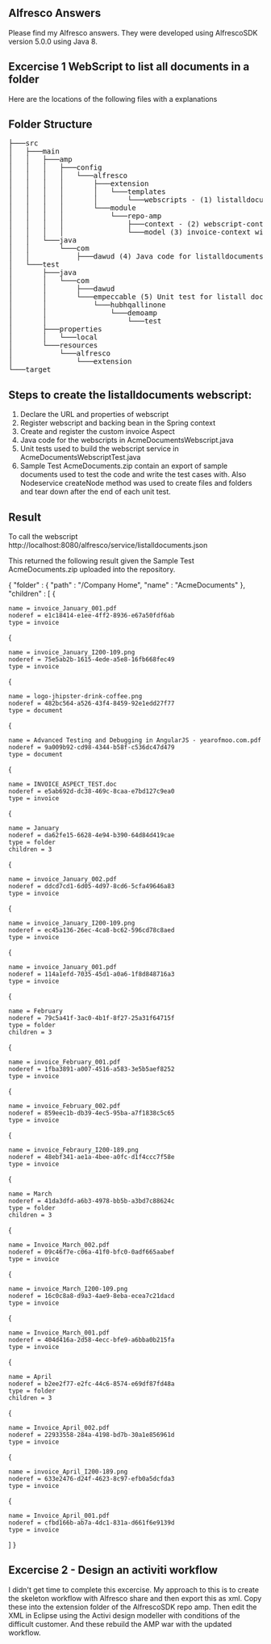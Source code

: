 ## Alfresco Answers

Please find my Alfresco answers. They were developed using AlfrescoSDK version 5.0.0 using Java 8. 

## Excercise 1 WebScript to list all documents in a folder

Here are the locations of the following files with a explanations

## Folder Structure

<pre>
├───src
│   ├───main
│   │   ├───amp
│   │   │   ├───config
│   │   │   │   └───alfresco
│   │   │   │       ├───extension
│   │   │   │       │   └───templates
│   │   │   │       │       └───webscripts - (1) listalldocuments webscript
│   │   │   │       └───module
│   │   │   │           └───repo-amp
│   │   │   │               ├───context - (2) webscript-content with webscript and java-backing bean registration
│   │   │   │               └───model (3) invoice-context with custom Aspect declaration
│   │   └───java
│   │       └───com
│   │           ├───dawud (4) Java code for listalldocuments webscript
│   └───test
│       ├───java
│       │   └───com
│       │       ├───dawud
│       │       └───empeccable (5) Unit test for listall document webscript
│       │           └───hubhqallinone
│       │               └───demoamp
│       │                   └───test
│       ├───properties
│       │   └───local
│       └───resources
│           └───alfresco
│               └───extension
└───target
</pre>

## Steps to create the listalldocuments webscript:
1) Declare the URL and properties of webscript
2) Register webscript and backing bean in the Spring context
3) Create and register the custom invoice Aspect
4) Java code for the webscripts in AcmeDocumentsWebscript.java
5) Unit tests used to build the webscript service in AcmeDocumentsWebscriptTest.java
6) Sample Test AcmeDocuments.zip contain an export of sample documents used to test the code and write the test cases with.
Also Nodeservice createNode method was used to create files and folders and tear down after the end of each unit test.


## Result

To call the webscript http://localhost:8080/alfresco/service/listalldocuments.json

This returned the following result given the Sample Test AcmeDocuments.zip uploaded into the repository.


{
"folder" :
{
"path" : "/Company Home",
"name" : "AcmeDocuments"
},
"children" : [
{

    name = invoice_January_001.pdf
    noderef = e1c18414-e1ee-4ff2-8936-e67a50fdf6ab
    type = invoice

{

    name = invoice_January_I200-109.png
    noderef = 75e5ab2b-1615-4ede-a5e8-16fb668fec49
    type = invoice

{

    name = logo-jhipster-drink-coffee.png
    noderef = 482bc564-a526-43f4-8459-92e1edd27f77
    type = document

{

    name = Advanced Testing and Debugging in AngularJS - yearofmoo.com.pdf
    noderef = 9a009b92-cd98-4344-b58f-c536dc47d479
    type = document

{

    name = INVOICE_ASPECT_TEST.doc
    noderef = e5ab692d-dc38-469c-8caa-e7bd127c9ea0
    type = invoice

{

    name = January
    noderef = da62fe15-6628-4e94-b390-64d84d419cae
    type = folder
    children = 3

{

    name = invoice_January_002.pdf
    noderef = ddcd7cd1-6d05-4d97-8cd6-5cfa49646a83
    type = invoice

{

    name = invoice_January_I200-109.png
    noderef = ec45a136-26ec-4ca8-bc62-596cd78c8aed
    type = invoice

{

    name = invoice_January_001.pdf
    noderef = 114a1efd-7035-45d1-a0a6-1f8d848716a3
    type = invoice

{

    name = February
    noderef = 79c5a41f-3ac0-4b1f-8f27-25a31f64715f
    type = folder
    children = 3

{

    name = invoice_February_001.pdf
    noderef = 1fba3891-a007-4516-a583-3e5b5aef8252
    type = invoice

{

    name = invoice_February_002.pdf
    noderef = 859eec1b-db39-4ec5-95ba-a7f1838c5c65
    type = invoice

{

    name = invoice_Febraury_I200-189.png
    noderef = 48ebf341-ae1a-4bee-a0fc-d1f4ccc7f58e
    type = invoice

{

    name = March
    noderef = 41da3dfd-a6b3-4978-bb5b-a3bd7c88624c
    type = folder
    children = 3

{

    name = Invoice_March_002.pdf
    noderef = 09c46f7e-c06a-41f0-bfc0-0adf665aabef
    type = invoice

{

    name = invoice_March_I200-109.png
    noderef = 16c0c8a8-d9a3-4ae9-8eba-ecea7c21dacd
    type = invoice

{

    name = Invoice_March_001.pdf
    noderef = 404d416a-2d58-4ecc-bfe9-a6bba0b215fa
    type = invoice

{

    name = April
    noderef = b2ee2f77-e2fc-44c6-8574-e69df87fd48a
    type = folder
    children = 3

{

    name = Invoice_April_002.pdf
    noderef = 22933558-284a-4198-bd7b-30a1e856961d
    type = invoice

{

    name = invoice_April_I200-189.png
    noderef = 633e2476-d24f-4623-8c97-efb0a5dcfda3
    type = invoice

{

    name = Invoice_April_001.pdf
    noderef = cfbd166b-ab7a-4dc1-831a-d661f6e9139d
    type = invoice

]
}


## Excercise 2 - Design an activiti workflow

I didn't get time to complete this excercise. 
My approach to this is to create the skeleton workflow with Alfresco share and then export this as xml. 
Copy these into the extension folder of the AlfrescoSDK repo amp. 
Then edit the XML in Eclipse using the Activi design modeller with conditions of the difficult customer.
And these rebuild the AMP war with the updated workflow.
